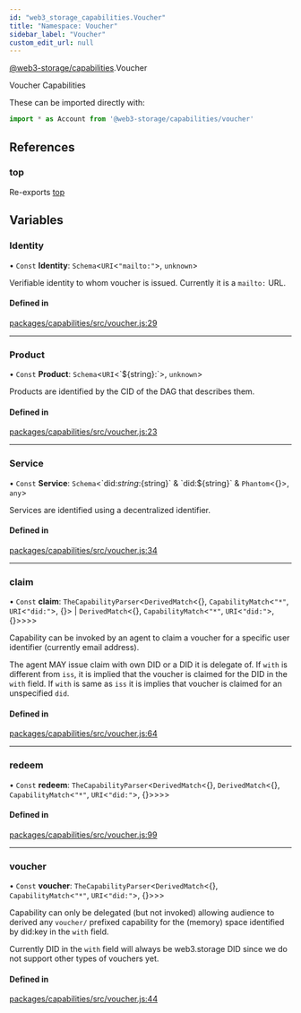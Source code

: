 ```yaml
---
id: "web3_storage_capabilities.Voucher"
title: "Namespace: Voucher"
sidebar_label: "Voucher"
custom_edit_url: null
---
```


[@web3-storage/capabilities](../modules/web3_storage_capabilities.md).Voucher

Voucher Capabilities

These can be imported directly with:
```js
import * as Account from '@web3-storage/capabilities/voucher'
```

## References

### top

Re-exports [top](web3_storage_capabilities.Space.md#top)

## Variables

### Identity

• `Const` **Identity**: `Schema`<`URI`<``"mailto:"``\>, `unknown`\>

Verifiable identity to whom voucher is issued. Currently it is a `mailto:`
URL.

#### Defined in

[packages/capabilities/src/voucher.js:29](https://github.com/web3-storage/w3-protocol/blob/f7a9871/packages/capabilities/src/voucher.js#L29)

___

### Product

• `Const` **Product**: `Schema`<`URI`<\`${string}:\`\>, `unknown`\>

Products are identified by the CID of the DAG that describes them.

#### Defined in

[packages/capabilities/src/voucher.js:23](https://github.com/web3-storage/w3-protocol/blob/f7a9871/packages/capabilities/src/voucher.js#L23)

___

### Service

• `Const` **Service**: `Schema`<\`did:${string}:${string}\` & \`did:${string}\` & `Phantom`<{}\>, `any`\>

Services are identified using a decentralized identifier.

#### Defined in

[packages/capabilities/src/voucher.js:34](https://github.com/web3-storage/w3-protocol/blob/f7a9871/packages/capabilities/src/voucher.js#L34)

___

### claim

• `Const` **claim**: `TheCapabilityParser`<`DerivedMatch`<{}, `CapabilityMatch`<``"*"``, `URI`<``"did:"``\>, {}\> \| `DerivedMatch`<{}, `CapabilityMatch`<``"*"``, `URI`<``"did:"``\>, {}\>\>\>\>

Capability can be invoked by an agent to claim a voucher for a specific
user identifier (currently email address).

The agent MAY issue claim with own DID or a DID it is delegate of. If `with`
is different from `iss`, it is implied that the voucher is claimed for the
DID in the `with` field. If `with` is same as `iss` it is implies that
voucher is claimed for an unspecified `did`.

#### Defined in

[packages/capabilities/src/voucher.js:64](https://github.com/web3-storage/w3-protocol/blob/f7a9871/packages/capabilities/src/voucher.js#L64)

___

### redeem

• `Const` **redeem**: `TheCapabilityParser`<`DerivedMatch`<{}, `DerivedMatch`<{}, `CapabilityMatch`<``"*"``, `URI`<``"did:"``\>, {}\>\>\>\>

#### Defined in

[packages/capabilities/src/voucher.js:99](https://github.com/web3-storage/w3-protocol/blob/f7a9871/packages/capabilities/src/voucher.js#L99)

___

### voucher

• `Const` **voucher**: `TheCapabilityParser`<`DerivedMatch`<{}, `CapabilityMatch`<``"*"``, `URI`<``"did:"``\>, {}\>\>\>

Capability can only be delegated (but not invoked) allowing audience to
derived any `voucher/` prefixed capability for the (memory) space identified
by did:key in the `with` field.

Currently DID in the `with` field will always be web3.storage DID since we
do not support other types of vouchers yet.

#### Defined in

[packages/capabilities/src/voucher.js:44](https://github.com/web3-storage/w3-protocol/blob/f7a9871/packages/capabilities/src/voucher.js#L44)
